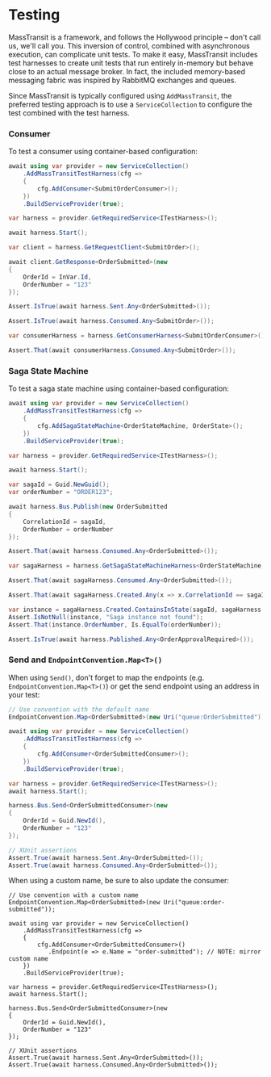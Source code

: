 # Testing

MassTransit is a framework, and follows the Hollywood principle – don't call us, we'll call you. This inversion of control, combined with asynchronous execution, can complicate unit tests. To make it easy, MassTransit includes test harnesses to create unit tests that run entirely in-memory but behave close to an actual message broker. In fact, the included memory-based messaging fabric was inspired by RabbitMQ exchanges and queues.

Since MassTransit is typically configured using `AddMassTransit`, the preferred testing approach is to use a `ServiceCollection` to configure the test combined with the test harness.

### Consumer 

To test a consumer using container-based configuration:

```cs
await using var provider = new ServiceCollection()
    .AddMassTransitTestHarness(cfg =>
    {
        cfg.AddConsumer<SubmitOrderConsumer>();
    })
    .BuildServiceProvider(true);

var harness = provider.GetRequiredService<ITestHarness>();

await harness.Start();

var client = harness.GetRequestClient<SubmitOrder>();

await client.GetResponse<OrderSubmitted>(new
{
    OrderId = InVar.Id,
    OrderNumber = "123"
});

Assert.IsTrue(await harness.Sent.Any<OrderSubmitted>());

Assert.IsTrue(await harness.Consumed.Any<SubmitOrder>());

var consumerHarness = harness.GetConsumerHarness<SubmitOrderConsumer>();

Assert.That(await consumerHarness.Consumed.Any<SubmitOrder>());
```

### Saga State Machine

To test a saga state machine using container-based configuration:

```cs
await using var provider = new ServiceCollection()
    .AddMassTransitTestHarness(cfg =>
    {
        cfg.AddSagaStateMachine<OrderStateMachine, OrderState>();
    })
    .BuildServiceProvider(true);

var harness = provider.GetRequiredService<ITestHarness>();

await harness.Start();

var sagaId = Guid.NewGuid();
var orderNumber = "ORDER123";

await harness.Bus.Publish(new OrderSubmitted
{
    CorrelationId = sagaId,
    OrderNumber = orderNumber
});

Assert.That(await harness.Consumed.Any<OrderSubmitted>());

var sagaHarness = harness.GetSagaStateMachineHarness<OrderStateMachine, OrderState>();

Assert.That(await sagaHarness.Consumed.Any<OrderSubmitted>());

Assert.That(await sagaHarness.Created.Any(x => x.CorrelationId == sagaId));

var instance = sagaHarness.Created.ContainsInState(sagaId, sagaHarness.StateMachine, sagaHarness.StateMachine.Submitted);
Assert.IsNotNull(instance, "Saga instance not found");
Assert.That(instance.OrderNumber, Is.EqualTo(orderNumber));

Assert.IsTrue(await harness.Published.Any<OrderApprovalRequired>());
```

### Send and `EndpointConvention.Map<T>()`

When using `Send()`, don't forget to map the endpoints (e.g.  `EndpointConvention.Map<T>()`) or get the send endpoint using an address in your test:

```cs
// Use convention with the default name
EndpointConvention.Map<OrderSubmitted>(new Uri("queue:OrderSubmitted"));

await using var provider = new ServiceCollection()
    .AddMassTransitTestHarness(cfg =>
    {
        cfg.AddConsumer<OrderSubmittedConsumer>();
    })
    .BuildServiceProvider(true);

var harness = provider.GetRequiredService<ITestHarness>();
await harness.Start();

harness.Bus.Send<OrderSubmittedConsumer>(new
{
    OrderId = Guid.NewId(),
    OrderNumber = "123"
});

// XUnit assertions
Assert.True(await harness.Sent.Any<OrderSubmitted>());
Assert.True(await harness.Consumed.Any<OrderSubmitted>());
```

When using a custom name, be sure to also update the consumer:

```
// Use convention with a custom name
EndpointConvention.Map<OrderSubmitted>(new Uri("queue:order-submitted"));

await using var provider = new ServiceCollection()
    .AddMassTransitTestHarness(cfg =>
    {
        cfg.AddConsumer<OrderSubmittedConsumer>()
           .Endpoint(e => e.Name = "order-submitted"); // NOTE: mirror custom name
    })
    .BuildServiceProvider(true);

var harness = provider.GetRequiredService<ITestHarness>();
await harness.Start();

harness.Bus.Send<OrderSubmittedConsumer>(new
{
    OrderId = Guid.NewId(),
    OrderNumber = "123"
});

// XUnit assertions
Assert.True(await harness.Sent.Any<OrderSubmitted>());
Assert.True(await harness.Consumed.Any<OrderSubmitted>());
```
